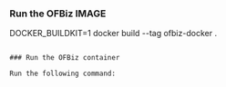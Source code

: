 ### Run the OFBiz IMAGE

DOCKER_BUILDKIT=1 docker build --tag ofbiz-docker .
```

### Run the OFBiz container

Run the following command:

